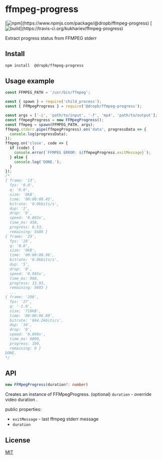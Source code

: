 # ffmpeg-progress

[![npm](https://img.shields.io/npm/v/@dropb/ffmpeg-progress.svg?)](https://www.npmjs.com/package/@dropb/ffmpeg-progress)
[![build](https://img.shields.io/travis/kukhariev/ffmpeg-progress.svg?)](https://travis-ci.org/kukhariev/ffmpeg-progress)

Extract progress status from FFMPEG stderr

## Install

```sh
npm install  @dropb/ffmpeg-progress
```

## Usage example

```js
const FFMPEG_PATH = '/usr/bin/ffmpeg';

const { spawn } = require('child_process');
const { FFMpegProgress } = require('@dropb/ffmpeg-progress');

const args = ['-i', 'path/to/input', '-f', 'mp4', 'path/to/output'];
const ffmpegProgress = new FFMpegProgress();
const ffmpeg = spawn(FFMPEG_PATH, args);
ffmpeg.stderr.pipe(ffmpegProgress).on('data', progressData => {
  console.log(progressData);
});
ffmpeg.on('close', code => {
  if (code) {
    console.error(`FFMPEG ERROR: ${ffmpegProgress.exitMessage}`);
  } else {
    console.log('DONE.');
  }
});
/*
{ frame: '13',
  fps: '0.0',
  q: '0.0',
  size: '0kB',
  time: '00:00:00.45',
  bitrate: '0.0kbits/s',
  dup: '2',
  drop: '0',
  speed: '0.883x',
  time_ms: 450,
  progress: 6.53,
  remaining: 5686 }
{ frame: '29',
  fps: '28',
  q: '0.0',
  size: '0kB',
  time: '00:00:00.96',
  bitrate: '0.0kbits/s',
  dup: '5',
  drop: '0',
  speed: '0.945x',
  time_ms: 960,
  progress: 13.93,
  remaining: 5603 }
  ...
{ frame: '206',
  fps: '27',
  q: '-1.0',
  size: '710kB',
  time: '00:00:06.89',
  bitrate: '844.2kbits/s',
  dup: '34',
  drop: '0',
  speed: '0.898x',
  time_ms: 6890,
  progress: 100,
  remaining: 0 }
DONE.
*/
```

## API

```ts
new FFMpegProgress(duration?: number)
```

Creates an instance of FFMpegProgress.
(optional) `duration` - override video duration .

public properties:

* `exitMessage` - last ffmpeg stderr message
* `duration`

## License

[MIT](LICENSE)
